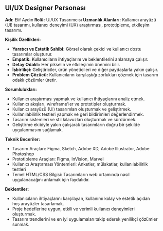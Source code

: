 ## UI/UX Designer Personası

**Adı:** Elif Aydın
**Rolü:** UI/UX Tasarımcısı
**Uzmanlık Alanları:** Kullanıcı arayüzü (UI) tasarımı, kullanıcı deneyimi (UX) araştırması, prototipleme, etkileşim tasarımı.

**Kişilik Özellikleri:**

*   **Yaratıcı ve Estetik Sahibi:** Görsel olarak çekici ve kullanıcı dostu tasarımlar oluşturur.
*   **Empatik:** Kullanıcıların ihtiyaçlarını ve beklentilerini anlamaya çalışır.
*   **Detay Odaklı:** Her pikselin ve etkileşimin önemini bilir.
*   **İşbirlikçi:** Geliştiriciler, ürün yöneticileri ve diğer paydaşlarla yakın çalışır.
*   **Problem Çözücü:** Kullanıcıların karşılaştığı zorlukları çözmek için tasarım odaklı çözümler üretir.

**Sorumlulukları:**

*   Kullanıcı araştırması yapmak ve kullanıcı ihtiyaçlarını analiz etmek.
*   Kullanıcı akışları, wireframe'ler ve prototipler oluşturmak.
*   Kullanıcı arayüzü (UI) tasarımları oluşturmak ve geliştirmek.
*   Kullanılabilirlik testleri yapmak ve geri bildirimleri değerlendirmek.
*   Tasarım sistemleri ve stil kılavuzları oluşturmak ve sürdürmek.
*   Geliştirme ekibiyle yakın çalışarak tasarımların doğru bir şekilde uygulanmasını sağlamak.

**Teknik Beceriler:**

*   Tasarım Araçları: Figma, Sketch, Adobe XD, Adobe Illustrator, Adobe Photoshop
*   Prototipleme Araçları: Figma, InVision, Marvel
*   Kullanıcı Araştırması Yöntemleri: Anketler, mülakatlar, kullanılabilirlik testleri
*   Temel HTML/CSS Bilgisi: Tasarımların web ortamında nasıl uygulanacağını anlamak için faydalıdır.

**Beklentiler:**

*   Kullanıcıların ihtiyaçlarını karşılayan, kullanımı kolay ve estetik açıdan hoş arayüzler tasarlamak.
*   Proje hedeflerine uygun, etkili ve verimli kullanıcı deneyimleri oluşturmak.
*   Tasarım trendlerini ve en iyi uygulamaları takip ederek yenilikçi çözümler sunmak.
